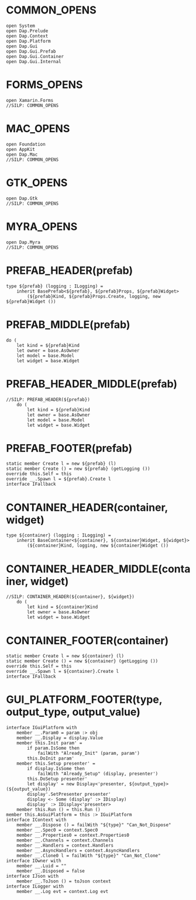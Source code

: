 # COMMON_OPENS #
```F#
open System
open Dap.Prelude
open Dap.Context
open Dap.Platform
open Dap.Gui
open Dap.Gui.Prefab
open Dap.Gui.Container
open Dap.Gui.Internal
```

# FORMS_OPENS #
```F#
open Xamarin.Forms
//SILP: COMMON_OPENS
```

# MAC_OPENS #
```F#
open Foundation
open AppKit
open Dap.Mac
//SILP: COMMON_OPENS
```

# GTK_OPENS #
```F#
open Dap.Gtk
//SILP: COMMON_OPENS
```

# MYRA_OPENS #
```F#
open Dap.Myra
//SILP: COMMON_OPENS
```

# PREFAB_HEADER(prefab) #
```F#
type ${prefab} (logging : ILogging) =
    inherit BasePrefab<${prefab}, ${prefab}Props, ${prefab}Widget>
        (${prefab}Kind, ${prefab}Props.Create, logging, new ${prefab}Widget ())
```

# PREFAB_MIDDLE(prefab) #
```F#
do (
    let kind = ${prefab}Kind
    let owner = base.AsOwner
    let model = base.Model
    let widget = base.Widget
```

# PREFAB_HEADER_MIDDLE(prefab) #
```F#
//SILP: PREFAB_HEADER(${prefab})
    do (
        let kind = ${prefab}Kind
        let owner = base.AsOwner
        let model = base.Model
        let widget = base.Widget
```

# PREFAB_FOOTER(prefab) #
```F#
static member Create l = new ${prefab} (l)
static member Create () = new ${prefab} (getLogging ())
override this.Self = this
override __.Spawn l = ${prefab}.Create l
interface IFallback
```

# CONTAINER_HEADER(container, widget) #
```F#
type ${container} (logging : ILogging) =
    inherit BaseContainer<${container}, ${container}Widget, ${widget}>
        (${container}Kind, logging, new ${container}Widget ())
```

# CONTAINER_HEADER_MIDDLE(container, widget) #
```F#
//SILP: CONTAINER_HEADER(${container}, ${widget})
    do (
        let kind = ${container}Kind
        let owner = base.AsOwner
        let widget = base.Widget
```

# CONTAINER_FOOTER(container) #
```F#
static member Create l = new ${container} (l)
static member Create () = new ${container} (getLogging ())
override this.Self = this
override __.Spawn l = ${container}.Create l
interface IFallback
```

# GUI_PLATFORM_FOOTER(type, output_type, output_value) #
```F#
interface IGuiPlatform with
    member __.Param0 = param :> obj
    member __.Display = display.Value
    member this.Init param' =
        if param.IsSome then
            failWith "Already_Init" (param, param')
        this.DoInit param'
    member this.Setup presenter' =
        if display.IsSome then
            failWith "Already_Setup" (display, presenter')
        this.DoSetup presenter'
        let display' = new Display<'presenter, ${output_type}> (${output_value})
        display'.SetPresenter presenter'
        display <- Some (display' :> IDisplay)
        display' :> IDisplay<'presenter>
    member this.Run () = this.Run ()
member this.AsGuiPlatform = this :> IGuiPlatform
interface IContext with
    member __.Dispose () = failWith "${type}" "Can_Not_Dispose"
    member __.Spec0 = context.Spec0
    member __.Properties0 = context.Properties0
    member __.Channels = context.Channels
    member __.Handlers = context.Handlers
    member __.AsyncHandlers = context.AsyncHandlers
    member __.Clone0 l = failWith "${type}" "Can_Not_Clone"
interface IOwner with
    member __.Luid = ""
    member __.Disposed = false
interface IJson with
    member __.ToJson () = toJson context
interface ILogger with
    member __.Log evt = context.Log evt
```
